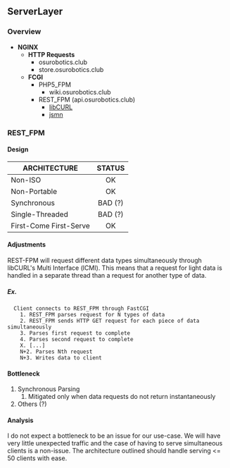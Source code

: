 ## ServerLayer
### Overview
* __NGINX__
  * __HTTP Requests__
    + osurobotics.club
    + store.osurobotics.club
  * __FCGI__
    + PHP5_FPM
      - wiki.osurobotics.club
    + REST_FPM (api.osurobotics.club)
      - [libCURL](https://curl.haxx.se/)
      - [jsmn](https://github.com/zserge/jsmn)

### REST_FPM
#### Design
| ARCHITECTURE          | STATUS  |
| --------------------- |:-------:|
| Non-ISO               | OK      |
| Non-Portable          | OK      |
| Synchronous           | BAD (?) |
| Single-Threaded       | BAD (?) |
| First-Come First-Serve| OK      |

#### Adjustments
REST-FPM will request different data types simultaneously through libCURL's Multi Interface (lCMI). This means that a request for light data is handled in a separate thread than a request for another type of data.

##### Ex.
```
  Client connects to REST_FPM through FastCGI
    1. REST_FPM parses request for N types of data
    2. REST_FPM sends HTTP GET request for each piece of data simultaneously
    3. Parses first request to complete
    4. Parses second request to complete
    X. [...]
    N+2. Parses Nth request
    N+3. Writes data to client
```

#### Bottleneck
1. Synchronous Parsing
     1. Mitigated only when data requests do not return instantaneously
2. Others (?)

#### Analysis
I do not expect a bottleneck to be an issue for our use-case. We will have very little unexpected traffic and the case of having to serve simultaneous clients is a non-issue. The architecture outlined should handle serving <= 50 clients with ease.
